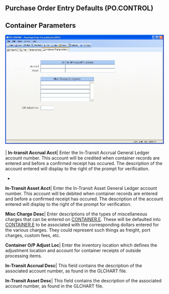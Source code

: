 ## Purchase Order Entry Defaults (PO.CONTROL)
<PageHeader />

## Container Parameters

![](./PO-CONTROL-3.jpg)

| **In-transit Accrual Acct**|  Enter the In-Transit Accrual General Ledger
account number. This account will be credited when container records are
entered and before a confirmed receipt has occured. The description of the
account entered will display to the right of the prompt for verification.

-  
**In-Transit Asset Acct**|  Enter the In-Transit Asset General Ledger account
number. This account will be debited when container records are entered and
before a confirmed receipt has occured. The description of the account entered
will display to the right of the prompt for verification.

**Misc Charge Desc**|  Enter descriptions of the types of miscellaneous
charges that can be entered on [CONTAINER.E](../CONTAINER-E/README.md). These will be
defaulted into [CONTAINER.E](../CONTAINER-E/README.md) to be associated with the
corresponding dollars entered for the various charges. They could represent
such things as freight, port charges, custom fees, etc.

**Container O/P Adjust Loc**|  Enter the inventory location which defines the
adjustment location and account for container receipts of outside processing
items.

**In-Transit Accrual Desc**|  This field contains the description of the
associated account number, as found in the GLCHART file.

**In-Transit Asset Desc**|  This field contains the description of the
associated account number, as found in the GLCHART file.


<badge text= "Version 8.10.57 " vertical="middle" />

<PageFooter />
